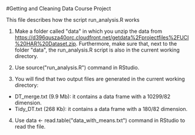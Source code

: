 #Getting and Cleaning Data Course Project

This file describes how the script run_analysis.R works

1. Make a folder called "data" in which you unzip the data from https://d396qusza40orc.cloudfront.net/getdata%2Fprojectfiles%2FUCI%20HAR%20Dataset.zip. Furthermore, make sure that, next to the folder "data", the run_analysis.R script is also in the current working directory.

2. Use source("run_analysis.R") command in RStudio.

3. You will find that two output files are generated in the current working directory:
  * DT_merge.txt (9.9 Mb): it contains a data frame with a 10299/82 dimension.
  * Tidy_DT.txt (268 Kb): it contains a data frame with a 180/82 dimension.

4. Use data <- read.table("data_with_means.txt") command in RStudio to read the file.

